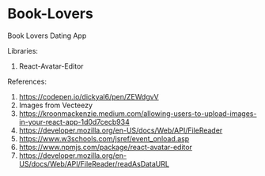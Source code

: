 # Book-Lovers


Book Lovers Dating App

Libraries: 
1. React-Avatar-Editor



References: 

1. https://codepen.io/dickyal6/pen/ZEWdgvV
2. Images from Vecteezy
3. https://kroonmackenzie.medium.com/allowing-users-to-upload-images-in-your-react-app-1d0d7cecb934
4. https://developer.mozilla.org/en-US/docs/Web/API/FileReader
5. https://www.w3schools.com/jsref/event_onload.asp
6. https://www.npmjs.com/package/react-avatar-editor
7. https://developer.mozilla.org/en-US/docs/Web/API/FileReader/readAsDataURL
